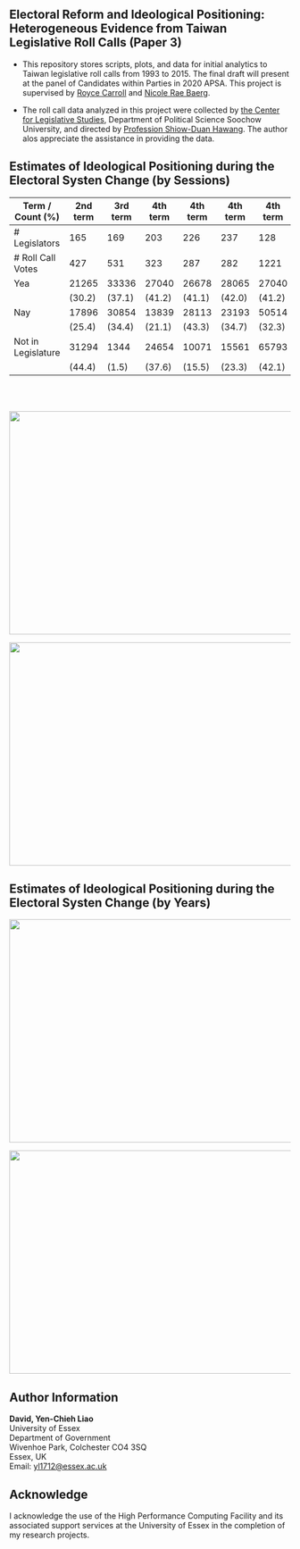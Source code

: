 ##  Electoral Reform and Ideological Positioning: Heterogeneous Evidence from Taiwan Legislative Roll Calls (Paper 3)

- This repository stores scripts, plots, and data for initial analytics to Taiwan legislative roll calls from 1993 to 2015. The final draft will present at the panel of Candidates within Parties in 2020 APSA. This project is supervised by [Royce Carroll](https://www.essex.ac.uk/people/carro40801/royce-carroll) and [Nicole Rae Baerg](http://www.nicolebaerg.com).

- The roll call data analyzed in this project were collected by [the Center for Legislative Studies](http://cls.idc.scu.edu.tw/), Department of Political Science Soochow University, and directed by [Profession Shiow-Duan Hawang](https://ahrccfc.weebly.com/shiow-duan-hawang.html). The author alos appreciate the assistance in providing the data. 

## Estimates of Ideological Positioning during the Electoral Systen Change (by Sessions)



|   Term / Count (%)   |   2nd term    |   3rd term    |   4th term    |   4th term    |   4th term    |   4th term    |   4th term    |
|----------------------|---------------|---------------|---------------|---------------|---------------|---------------|---------------|
| # Legislators        |      165      |      169      |      203      |      226      |      237      |      128      |      124      |
| # Roll Call Votes    |      427      |      531      |      323      |      287      |      282      |     1221      |      644      |
| Yea                  |    21265      |    33336      |    27040      |    26678      |    28065      |    27040      |    27040      | 
|                      |   (30.2)      |   (37.1)      |   (41.2)      |   (41.1)      |   (42.0)      |   (41.2)      |    (41.2)     |       
| Nay                  |    17896      |    30854      |    13839      |    28113      |    23193      |    50514      |    34289      |
|                      |   (25.4)      |   (34.4)      |   (21.1)      |   (43.3)      |   (34.7)      |   (32.3)      |    (42.9)     |
| Not in Legislature   |    31294      |     1344      |    24654      |    10071      |    15561      |    65793      |     22105     |
|                      |   (44.4)      |    (1.5)      |   (37.6)      |   (15.5)      |   (23.3)      |   (42.1)      |    (27.7)     |


<br/><br/>



<p align="center">
  <img width="560" height="400" src="https://github.com/yl17124/taiwanRC/blob/master/plot_code_files/figure-gfm/unnamed-chunk-5-1.png">
</p>



<p align="center">
  <img width="560" height="400" src="https://github.com/yl17124/taiwanRC/blob/master/plot_code_files/figure-gfm/unnamed-chunk-6-1.png" >
</p>

## Estimates of Ideological Positioning during the Electoral Systen Change (by Years)

<p align="center">
  <img width="530" height="400" src="https://github.com/yl17124/taiwanRC/blob/master/plot_code_files/figure-gfm/unnamed-chunk-7-1.png" >
</p>

<p align="center">
  <img width="530" height="400" src="https://github.com/yl17124/taiwanRC/blob/master/plot_code_files/figure-gfm/unnamed-chunk-8-1.png" >
</p>




## Author Information
**David, Yen-Chieh Liao**  <br />
University of Essex <br />
Department of Government<br />
Wivenhoe Park, Colchester CO4 3SQ<br />
Essex, UK<br />
Email: yl1712@essex.ac.uk<br />



## Acknowledge 
I acknowledge the use of the High Performance Computing Facility and its associated support services at the University of Essex in the completion of my research projects.
